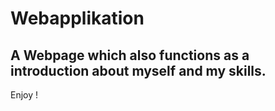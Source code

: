 # Webapplikation
## A Webpage which also functions as a introduction about myself and my skills. 
Enjoy ! 
